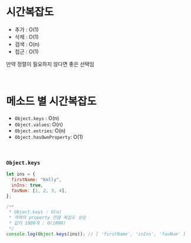# 시간복잡도

- 추가 : O(1)
- 삭제 : O(1)
- 검색 : O(n)
- 접근 : O(1)

만약 정렬이 필요하지 않다면 좋은 선택임

<br/>

# 메소드 별 시간복잡도

- `Object.keys` : O(n)
- `Object.values`: O(n)
- `Object.entries`: O(n)
- `Object.hasOwnProperty`: O(1)

<br/>

### `Object.keys`

```js
let ins = {
  firstName: "Kelly",
  inIns: true,
  favNum: [1, 2, 3, 4],
};

/**
 * Object.keys : O(n)
 * 객체의 property 만큼 복잡도 상승
 * 값이 1000개 : O(1000)
 */
console.log(Object.keys(ins)); // [ 'firstName', 'inIns', 'favNum' ]
```

<br/>
